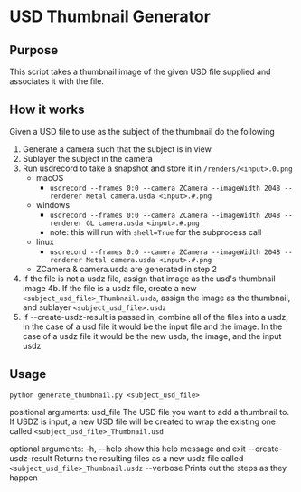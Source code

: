 # USD Thumbnail Generator

## Purpose
This script takes a thumbnail image of the given USD file supplied and associates it with the file.

## How it works
Given a USD file to use as the subject of the thumbnail do the following

1. Generate a camera such that the subject is in view
2. Sublayer the subject in the camera
3. Run usdrecord to take a snapshot and store it in `/renders/<input>.0.png`
    - macOS
        - `usdrecord --frames 0:0 --camera ZCamera --imageWidth 2048 --renderer Metal camera.usda <input>.#.png` 
    - windows
        - `usdrecord --frames 0:0 --camera ZCamera --imageWidth 2048 --renderer GL camera.usda <input>.#.png` 
        - note: this will run with `shell=True` for the subprocess call
    - linux
        - `usdrecord --frames 0:0 --camera ZCamera --imageWidth 2048 --renderer Metal camera.usda <input>.#.png`
    - ZCamera & camera.usda are generated in step 2
4. If the file is not a usdz file, assign that image as the usd's thumbnail image
4b. If the file is a usdz file, create a new `<subject_usd_file>_Thumbnail.usda`, assign the image as the thumbnail, and sublayer `<subject_usd_file>.usdz`
5. If --create-usdz-result is passed in, combine all of the files into a usdz, in the case of a usd file it would be the input file and the image. In the case of a usdz file it would be the new usda, the image, and the input usdz


## Usage

`python generate_thumbnail.py <subject_usd_file>`

positional arguments:
  usd_file              The USD file you want to add a thumbnail to. If USDZ is input, a new USD file will be created to wrap the existing one called `<subject_usd_file>_Thumbnail.usd`

optional arguments:
  -h, --help            show this help message and exit
  --create-usdz-result  Returns the resulting files as a new usdz file called `<subject_usd_file>_Thumbnail.usdz`
  --verbose             Prints out the steps as they happen
